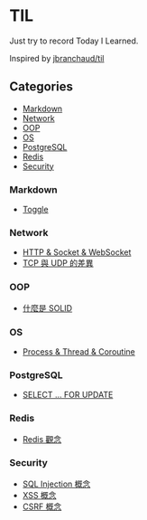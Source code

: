# TIL

Just try to record Today I Learned.

Inspired by [jbranchaud/til](https://github.com/jbranchaud/til)

## Categories

- [Markdown](#markdown)
- [Network](#network)
- [OOP](#oop)
- [OS](#os)
- [PostgreSQL](#postgresql)
- [Redis](#redis)
- [Security](#security)

### Markdown

- [Toggle](./markdown/toggle.md)

### Network

- [HTTP & Socket & WebSocket](./network/http-socket-websocket.md)
- [TCP 與 UDP 的差異](./network/difference-between-tcp-udp.md)

### OOP

- [什麼是 SOLID](./oop/what-is-solid.md)

### OS

- [Process & Thread & Coroutine](./os/process-thread-coroutine.md)

### PostgreSQL

- [SELECT ... FOR UPDATE](./postgresql/select-for-update.md)

### Redis

- [Redis 觀念](./redis/redis-concept.md)

### Security

- [SQL Injection 概念](./security/sql-injection-concept.md)
- [XSS 概念](./security/xss-concept.md)
- [CSRF 概念](./security/csrf-concept.md)

